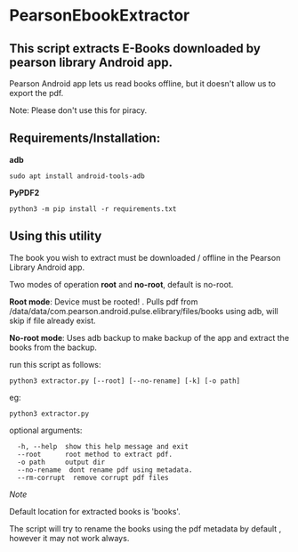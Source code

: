 # PearsonEbookExtractor
## This script extracts E-Books  downloaded by pearson library Android app.

Pearson Android app lets us read books offline, but it doesn't allow us to export the pdf.

Note:  Please don't use this for piracy.

## Requirements/Installation:
**adb**
```
sudo apt install android-tools-adb
```
**PyPDF2**
```
python3 -m pip install -r requirements.txt
```

## Using this utility
The book you wish to extract must be downloaded / offline in the Pearson Library Android app.


Two modes of operation **root** and **no-root**, default is no-root.

**Root mode**: Device must be rooted! . Pulls pdf from /data/data/com.pearson.android.pulse.elibrary/files/books using adb, will skip if file already exist.

**No-root mode**: Uses adb backup to make backup of the app and extract the books from the backup.

run this script as follows:
```
python3 extractor.py [--root] [--no-rename] [-k] [-o path]
```
eg:

```
python3 extractor.py 
```

optional arguments:
```
  -h, --help  show this help message and exit
  --root      root method to extract pdf.
  -o path     output dir
  --no-rename  dont rename pdf using metadata.
  --rm-corrupt  remove corrupt pdf files
```
_Note_

Default location for extracted books is 'books'.

The script will try to rename the books using the pdf metadata by default , however it may not work always.




